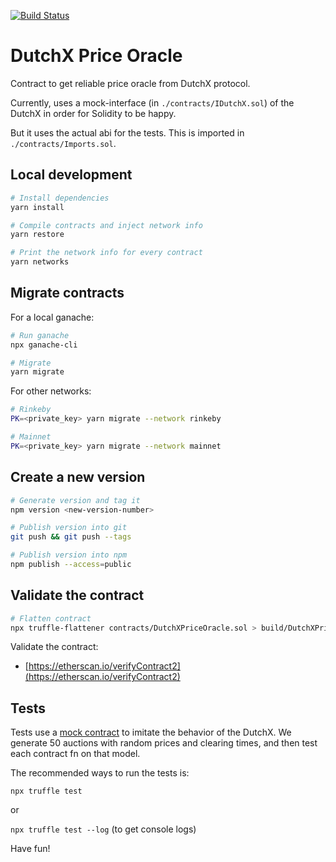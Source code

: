 [![Build Status](https://travis-ci.com/gnosis/dx-price-oracle.svg?branch=develop)](https://travis-ci.com/gnosis/dx-price-oracle)

# DutchX Price Oracle

Contract to get reliable price oracle from DutchX protocol.

Currently, uses a mock-interface (in `./contracts/IDutchX.sol`) of the DutchX in order for Solidity to be happy.

But it uses the actual abi for the tests. This is imported in `./contracts/Imports.sol`.

## Local development
```bash
# Install dependencies
yarn install

# Compile contracts and inject network info
yarn restore

# Print the network info for every contract
yarn networks
```

## Migrate contracts
For a local ganache:
```bash
# Run ganache
npx ganache-cli

# Migrate
yarn migrate
```

For other networks:
```bash
# Rinkeby
PK=<private_key> yarn migrate --network rinkeby

# Mainnet
PK=<private_key> yarn migrate --network mainnet
```

## Create a new version
```bash
# Generate version and tag it
npm version <new-version-number>

# Publish version into git
git push && git push --tags

# Publish version into npm
npm publish --access=public
```

## Validate the contract
```bash
# Flatten contract
npx truffle-flattener contracts/DutchXPriceOracle.sol > build/DutchXPriceOracle-EtherScan.sol
```

Validate the contract:
* [https://etherscan.io/verifyContract2](https://etherscan.io/verifyContract2)

## Tests

Tests use a [mock contract](https://github.com/gnosis/mock-contract) to imitate the behavior of the DutchX. We generate 50 auctions with random prices and clearing times, and then test each contract fn on that model.

The recommended ways to run the tests is:

`npx truffle test`

or 

`npx truffle test --log` (to get console logs)

Have fun!
